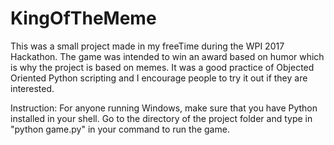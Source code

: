 # KingOfTheMeme
This was a small project made in my freeTime during the WPI 2017 Hackathon. The game was intended to win an award based on humor which is why the project is based on memes. It was a good practice of Objected Oriented Python scripting and I encourage people to try it out if they are interested.


Instruction: For anyone running Windows, make sure that you have Python installed in your shell. Go to the directory of the project folder and type in "python game.py" in your command to run the game.
